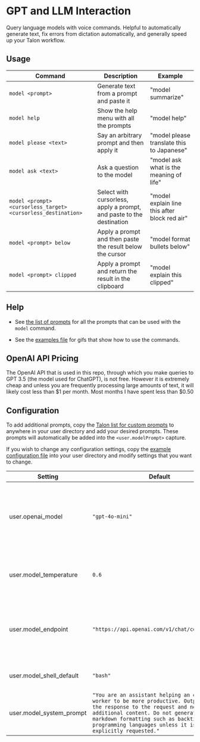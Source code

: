 # GPT and LLM Interaction

Query language models with voice commands. Helpful to automatically generate text, fix errors from dictation automatically, and generally speed up your Talon workflow.

## Usage

| Command                                                       | Description                                                          | Example                                       |
| ------------------------------------------------------------- | -------------------------------------------------------------------- | --------------------------------------------- |
| `model <prompt>`                                              | Generate text from a prompt and paste it                             | "model summarize"                             |
| `model help`                                                  | Show the help menu with all the prompts                              | "model help"                                  |
| `model please <text>`                                         | Say an arbitrary prompt and then apply it                            | "model please translate this to Japanese"     |
| `model ask <text>`                                            | Ask a question to the model                                          | "model ask what is the meaning of life"       |
| `model <prompt> <cursorless_target> <cursorless_destination>` | Select with cursorless, apply a prompt, and paste to the destination | "model explain line this after block red air" |
| `model <prompt> below`                                        | Apply a prompt and then paste the result below the cursor            | "model format bullets below"                  |
| `model <prompt> clipped`                                      | Apply a prompt and return the result in the clipboard                | "model explain this clipped"                  |

## Help

- See [the list of prompts](lists/staticPrompt.talon-list) for all the prompts that can be used with the `model` command.

- See the [examples file](../docs/usage-examples/examples.md) for gifs that show how to use the commands.

## OpenAI API Pricing

The OpenAI API that is used in this repo, through which you make queries to GPT 3.5 (the model used for ChatGPT), is not free. However it is extremely cheap and unless you are frequently processing large amounts of text, it will likely cost less than $1 per month. Most months I have spent less than $0.50

## Configuration

To add additional prompts, copy the [Talon list for custom prompts](lists/customPrompt.talon-list.example) to anywhere in your user directory and add your desired prompts. These prompts will automatically be added into the `<user.modelPrompt>` capture.

If you wish to change any configuration settings, copy the [example configuration file](../talon-ai-settings.talon.example) into your user directory and modify settings that you want to change.

| Setting                  | Default                                                                                                                                                                                                                                                            | Notes                                                                                       |
| ------------------------ | ------------------------------------------------------------------------------------------------------------------------------------------------------------------------------------------------------------------------------------------------------------------ | ------------------------------------------------------------------------------------------- |
| user.openai_model        | `"gpt-4o-mini"`                                                                                                                                                                                                                                                    | The model to use for the queries. NOTE: To access certain models you may need prior API use |
| user.model_temperature   | `0.6`                                                                                                                                                                                                                                                              | Higher temperatures will make the model more creative and less accurate                     |
| user.model_endpoint      | `"https://api.openai.com/v1/chat/completions"`                                                                                                                                                                                                                     | Any OpenAI compatible endpoint address can be used (Azure, local llamafiles, etc)           |
| user.model_shell_default | `"bash"`                                                                                                                                                                                                                                                           | The default shell for `model shell` commands                                                |
| user.model_system_prompt | `"You are an assistant helping an office worker to be more productive. Output just the response to the request and no additional content. Do not generate any markdown formatting such as backticks for programming languages unless it is explicitly requested."` | The meta-prompt for how to respond to all prompts                                           |
